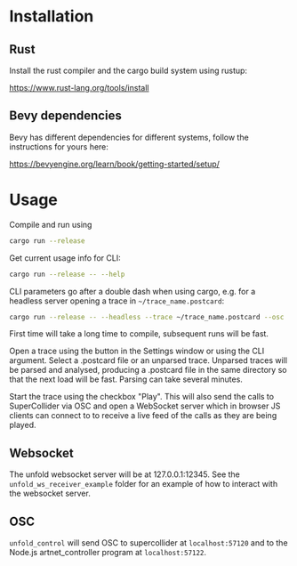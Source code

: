 # Installation

## Rust

Install the rust compiler and the cargo build system using rustup:

https://www.rust-lang.org/tools/install

## Bevy dependencies

Bevy has different dependencies for different systems, follow the instructions for yours here:

https://bevyengine.org/learn/book/getting-started/setup/

# Usage

Compile and run using

```sh
cargo run --release
```

Get current usage info for CLI:

```sh
cargo run --release -- --help
```

CLI parameters go after a double dash when using cargo, e.g. for a headless server opening a trace in `~/trace_name.postcard`:

```sh
cargo run --release -- --headless --trace ~/trace_name.postcard --osc
```

First time will take a long time to compile, subsequent runs will be fast.

Open a trace using the button in the Settings window or using the CLI argument. Select a .postcard file or an unparsed trace. Unparsed traces will be parsed and analysed, producing a .postcard file in the same directory so that the next load will be fast. Parsing can take several minutes.

Start the trace using the checkbox "Play". This will also send the calls to SuperCollider via OSC and open a WebSocket server which in browser JS clients can connect to to receive a live feed of the calls as they are being played.

## Websocket

The unfold websocket server will be at 127.0.0.1:12345. See the `unfold_ws_receiver_example` folder for an example of how to interact with the websocket server.

## OSC

`unfold_control` will send OSC to supercollider at `localhost:57120` and to the Node.js artnet_controller program at `localhost:57122`.
